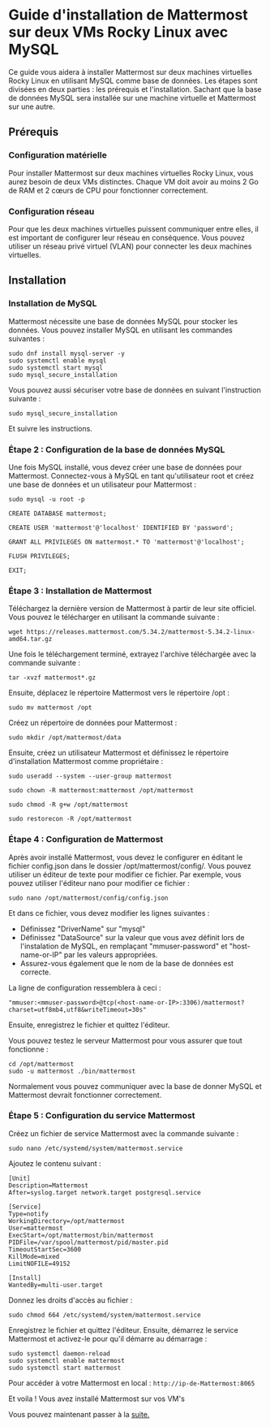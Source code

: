 # Guide d'installation de Mattermost sur deux VMs Rocky Linux avec MySQL
Ce guide vous aidera à installer Mattermost sur deux machines virtuelles Rocky Linux en utilisant MySQL comme base de données. Les étapes sont divisées en deux parties : les prérequis et l'installation. Sachant que la base de données MySQL sera installée sur une machine virtuelle et Mattermost sur une autre.

## Prérequis

### Configuration matérielle
Pour installer Mattermost sur deux machines virtuelles Rocky Linux, vous aurez besoin de deux VMs distinctes. Chaque VM doit avoir au moins 2 Go de RAM et 2 cœurs de CPU pour fonctionner correctement.

### Configuration réseau
Pour que les deux machines virtuelles puissent communiquer entre elles, il est important de configurer leur réseau en conséquence. Vous pouvez utiliser un réseau privé virtuel (VLAN) pour connecter les deux machines virtuelles.

## Installation

### Installation de MySQL
Mattermost nécessite une base de données MySQL pour stocker les données. Vous pouvez installer MySQL en utilisant les commandes suivantes :
```
sudo dnf install mysql-server -y
sudo systemctl enable mysql
sudo systemctl start mysql
sudo mysql_secure_installation

```
Vous pouvez aussi sécuriser votre base de données en suivant l'instruction suivante :
```
sudo mysql_secure_installation
```
Et suivre les instructions.



### Étape 2 : Configuration de la base de données MySQL

Une fois MySQL installé, vous devez créer une base de données pour Mattermost. Connectez-vous à MySQL en tant qu'utilisateur root et créez une base de données et un utilisateur pour Mattermost : 
```
sudo mysql -u root -p 

CREATE DATABASE mattermost; 

CREATE USER 'mattermost'@'localhost' IDENTIFIED BY 'password';

GRANT ALL PRIVILEGES ON mattermost.* TO 'mattermost'@'localhost';

FLUSH PRIVILEGES;

EXIT;
```

### Étape 3 : Installation de Mattermost 

Téléchargez la dernière version de Mattermost à partir de leur site officiel. Vous pouvez le télécharger en utilisant la commande suivante :
```
wget https://releases.mattermost.com/5.34.2/mattermost-5.34.2-linux-amd64.tar.gz
```
Une fois le téléchargement terminé, extrayez l'archive téléchargée avec la commande suivante :
```
tar -xvzf mattermost*.gz
```
Ensuite, déplacez le répertoire Mattermost vers le répertoire /opt :
```
sudo mv mattermost /opt
```
Créez un répertoire de données pour Mattermost :
```
sudo mkdir /opt/mattermost/data
```

Ensuite, créez un utilisateur Mattermost et définissez le répertoire d'installation Mattermost comme propriétaire :
```
sudo useradd --system --user-group mattermost
 
sudo chown -R mattermost:mattermost /opt/mattermost

sudo chmod -R g+w /opt/mattermost

sudo restorecon -R /opt/mattermost
```
### Étape 4 : Configuration de Mattermost
Après avoir installé Mattermost, vous devez le configurer en éditant le fichier config.json dans le dossier /opt/mattermost/config/. Vous pouvez utiliser un éditeur de texte pour modifier ce fichier. Par exemple, vous pouvez utiliser l'éditeur nano pour modifier ce fichier :
```
sudo nano /opt/mattermost/config/config.json
```
Et dans ce fichier, vous devez modifier les lignes suivantes :
- Définissez "DriverName" sur "mysql"
- Définissez "DataSource" sur la valeur que vous avez définit lors de l'instalation de MySQL, en remplaçant "mmuser-password" et "host-name-or-IP" par les valeurs appropriées.
- Assurez-vous également que le nom de la base de données est correcte.

La ligne de configuration ressemblera à ceci :
```
"mmuser:<mmuser-password>@tcp(<host-name-or-IP>:3306)/mattermost?charset=utf8mb4,utf8&writeTimeout=30s"

```
Ensuite, enregistrez le fichier et quittez l'éditeur.

Vous pouvez testez le serveur Mattermost pour vous assurer que tout fonctionne :
```
cd /opt/mattermost
sudo -u mattermost ./bin/mattermost
```
Normalement vous pouvez communiquer avec la base de donner MySQL et Mattermost devrait fonctionner correctement.

### Étape 5 : Configuration du service Mattermost
Créez un fichier de service Mattermost avec la commande suivante :
```
sudo nano /etc/systemd/system/mattermost.service
```
Ajoutez le contenu suivant :
```
[Unit]
Description=Mattermost
After=syslog.target network.target postgresql.service

[Service]
Type=notify
WorkingDirectory=/opt/mattermost
User=mattermost
ExecStart=/opt/mattermost/bin/mattermost
PIDFile=/var/spool/mattermost/pid/master.pid
TimeoutStartSec=3600
KillMode=mixed
LimitNOFILE=49152

[Install]
WantedBy=multi-user.target
```	
Donnez les droits d'accès au fichier :
```
sudo chmod 664 /etc/systemd/system/mattermost.service
```

Enregistrez le fichier et quittez l'éditeur. Ensuite, démarrez le service Mattermost et activez-le pour qu'il démarre au démarrage :
```
sudo systemctl daemon-reload
sudo systemctl enable mattermost
sudo systemctl start mattermost
```

Pour accéder à votre Mattermost en local : `http://ip-de-Mattermost:8065`

Et voila ! Vous avez installé Mattermost sur vos VM's

Vous pouvez maintenant passer à la [suite.](2-Mattermost_Connexion.md)